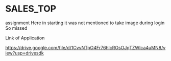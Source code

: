 # SALES_TOP
assignment
Here in starting it was not mentioned to take image during login So missed

 
Link of Application
   
https://drive.google.com/file/d/1CvvNTpO4Fr76hlcROsOJqTZWIca4uMN8/view?usp=drivesdk
